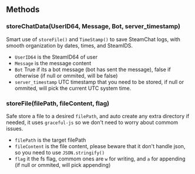 ## Methods

### storeChatData(UserID64, Message, Bot, server_timestamp)

Smart use of `storeFile()` and `TimeStamp()` to save SteamChat logs, with smooth organization by dates, times, and SteamIDS.
* `UserID64` is the SteamID64 of user
* `Message` is the message content
* `Bot` True if its a bot message (bot has sent the message), false if otherwise (if null or ommited, will be false)
* `server_timestamp` UTC timestamp that you need to be stored, if null or ommited, will pick the current UTC system time.

### storeFile(filePath, fileContent, flag)

Safe store a file to a desired `filePath`, and auto create any extra directory if needed, it uses `graceful-js` so we don't need to worry about commom issues.
* `filePath` is the target filePath
* `fileContent` is the file content, please beware that it don't handle json, so you need to use `JSON.stringify()`
* `flag` it the fs flag, commom ones are `w` for writing, and `a` for appending (if null or ommited, will pick appending)
